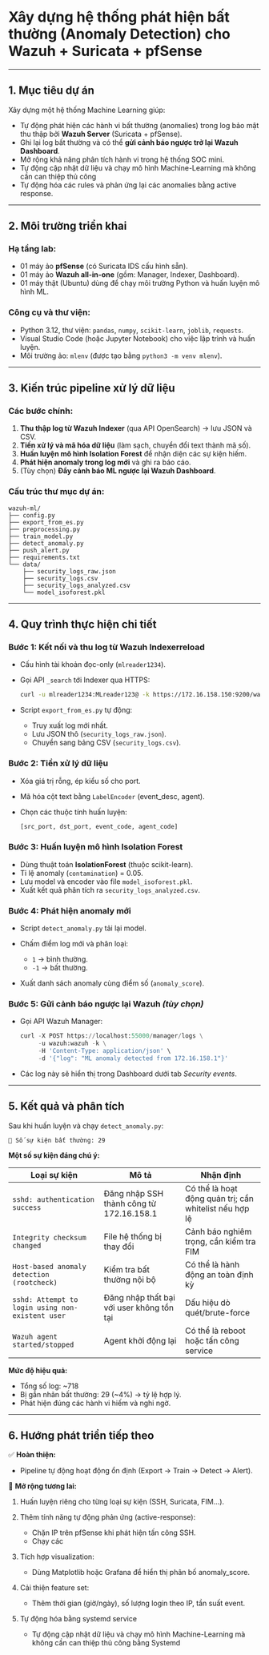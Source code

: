 # Xây dựng hệ thống phát hiện bất thường (Anomaly Detection) cho Wazuh + Suricata + pfSense

---

## 1. Mục tiêu dự án

Xây dựng một hệ thống Machine Learning giúp:

* Tự động phát hiện các hành vi bất thường (anomalies) trong log bảo mật thu thập bởi **Wazuh Server** (Suricata + pfSense).
* Ghi lại log bất thường và có thể **gửi cảnh báo ngược trở lại Wazuh Dashboard**.
* Mở rộng khả năng phân tích hành vi trong hệ thống SOC mini.
* Tự động cập nhật dữ liệu và chạy mô hình Machine-Learning mà không cần can thiệp thủ công
* Tự động hóa các rules và phản ứng lại các anomalies bằng active response.

---

## 2. Môi trường triển khai

### **Hạ tầng lab:**

* 01 máy ảo **pfSense** (có Suricata IDS cấu hình sẵn).
* 01 máy ảo **Wazuh all-in-one** (gồm: Manager, Indexer, Dashboard).
* 01 máy thật (Ubuntu) dùng để chạy môi trường Python và huấn luyện mô hình ML.

### **Công cụ và thư viện:**

* Python 3.12, thư viện: `pandas`, `numpy`, `scikit-learn`, `joblib`, `requests`.
* Visual Studio Code (hoặc Jupyter Notebook) cho việc lập trình và huấn luyện.
* Môi trường ảo: `mlenv` (được tạo bằng `python3 -m venv mlenv`).

---

## 3. Kiến trúc pipeline xử lý dữ liệu

### **Các bước chính:**

1. **Thu thập log từ Wazuh Indexer** (qua API OpenSearch) → lưu JSON và CSV.
2. **Tiền xử lý và mã hóa dữ liệu** (làm sạch, chuyển đổi text thành mã số).
3. **Huấn luyện mô hình Isolation Forest** để nhận diện các sự kiện hiếm.
4. **Phát hiện anomaly trong log mới** và ghi ra báo cáo.
5. (Tùy chọn) **Đẩy cảnh báo ML ngược lại Wazuh Dashboard**.

### **Cấu trúc thư mục dự án:**

```text
wazuh-ml/
├── config.py
├── export_from_es.py
├── preprocessing.py
├── train_model.py
├── detect_anomaly.py
├── push_alert.py
├── requirements.txt
└── data/
    ├── security_logs_raw.json
    ├── security_logs.csv
    ├── security_logs_analyzed.csv
    └── model_isoforest.pkl
```

---

## 4. Quy trình thực hiện chi tiết

### **Bước 1: Kết nối và thu log từ Wazuh Indexer**reload

* Cấu hình tài khoản đọc-only (`mlreader1234`).
* Gọi API `_search` tới Indexer qua HTTPS:

  ```bash
  curl -u mlreader1234:MLreader123@ -k https://172.16.158.150:9200/wazuh-alerts-*/_search?size=10000
  ```
* Script `export_from_es.py` tự động:

  * Truy xuất log mới nhất.
  * Lưu JSON thô (`security_logs_raw.json`).
  * Chuyển sang bảng CSV (`security_logs.csv`).

### **Bước 2: Tiền xử lý dữ liệu**

* Xóa giá trị rỗng, ép kiểu số cho port.
* Mã hóa cột text bằng `LabelEncoder` (event_desc, agent).
* Chọn các thuộc tính huấn luyện:

  ```python
  [src_port, dst_port, event_code, agent_code]
  ```

### **Bước 3: Huấn luyện mô hình Isolation Forest**

* Dùng thuật toán **IsolationForest** (thuộc scikit-learn).
* Tỉ lệ anomaly (`contamination`) = 0.05.
* Lưu model và encoder vào file `model_isoforest.pkl`.
* Xuất kết quả phân tích ra `security_logs_analyzed.csv`.

### **Bước 4: Phát hiện anomaly mới**

* Script `detect_anomaly.py` tải lại model.
* Chấm điểm log mới và phân loại:

  * `1` → bình thường.
  * `-1` → bất thường.
* Xuất danh sách anomaly cùng điểm số (`anomaly_score`).

### **Bước 5: Gửi cảnh báo ngược lại Wazuh** *(tùy chọn)*

* Gọi API Wazuh Manager:

  ```python
  curl -X POST https://localhost:55000/manager/logs \
       -u wazuh:wazuh -k \
       -H 'Content-Type: application/json' \
       -d '{"log": "ML anomaly detected from 172.16.158.1"}'
  ```
* Các log này sẽ hiển thị trong Dashboard dưới tab *Security events*.

---

## 5. Kết quả và phân tích

Sau khi huấn luyện và chạy `detect_anomaly.py`:

```
🔎 Số sự kiện bất thường: 29
```

**Một số sự kiện đáng chú ý:**

| Loại sự kiện                                     | Mô tả                                     | Nhận định                                              |
| ------------------------------------------------ | ----------------------------------------- | ------------------------------------------------------ |
| `sshd: authentication success`                   | Đăng nhập SSH thành công từ 172.16.158.1  | Có thể là hoạt động quản trị; cần whitelist nếu hợp lệ |
| `Integrity checksum changed`                     | File hệ thống bị thay đổi                 | Cảnh báo nghiêm trọng, cần kiểm tra FIM                |
| `Host-based anomaly detection (rootcheck)`       | Kiểm tra bất thường nội bộ                | Có thể là hành động an toàn định kỳ                    |
| `sshd: Attempt to login using non-existent user` | Đăng nhập thất bại với user không tồn tại | Dấu hiệu dò quét/brute-force                           |
| `Wazuh agent started/stopped`                    | Agent khởi động lại                       | Có thể là reboot hoặc tấn công service                 |

**Mức độ hiệu quả:**

* Tổng số log: ~718
* Bị gắn nhãn bất thường: 29 (~4%) → tỷ lệ hợp lý.
* Phát hiện đúng các hành vi hiếm và nghi ngờ.

---

## 6. Hướng phát triển tiếp theo

✅ **Hoàn thiện:**

* Pipeline tự động hoạt động ổn định (Export → Train → Detect → Alert).

🚀 **Mở rộng tương lai:**

1. Huấn luyện riêng cho từng loại sự kiện (SSH, Suricata, FIM…).
2. Thêm tính năng tự động phản ứng (active-response):

   * Chặn IP trên pfSense khi phát hiện tấn công SSH.
   * Chạy các
3. Tích hợp visualization:

   * Dùng Matplotlib hoặc Grafana để hiển thị phân bố anomaly_score.
4. Cải thiện feature set:

   * Thêm thời gian (giờ/ngày), số lượng login theo IP, tần suất event.

5. Tự động hóa bằng systemd service
   * Tự động cập nhật dữ liệu và chạy mô hình Machine-Learning mà không cần can thiệp thủ công bằng Systemd
